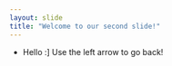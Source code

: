```yaml
---
layout: slide
title: "Welcome to our second slide!"
---
```

- Hello :]
Use the left arrow to go back!
